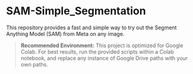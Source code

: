 # SAM-Simple_Segmentation
This repository provides a fast and simple way to try out the Segment Anything Model (SAM) from Meta on any image.
> **Recommended Environment:** This project is optimized for Google Colab. For best results, run the provided scripts within a Colab notebook, and replace any instance of Google Drive paths with your own paths.
